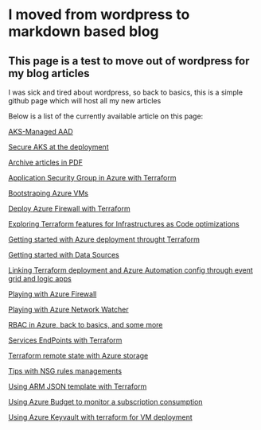 # I moved from wordpress to markdown based blog
## This page is a test to move out of wordpress for my blog articles

I was sick and tired about wordpress, so back to basics, this is a simple github page which will host all my new articles

Below is a list of the currently available article on this page:  

[AKS-Managed AAD](https://github.com/dfrappart/articles/blob/master/AKS-Managed%20AAD.md)

[Secure AKS at the deployment](https://github.com/dfrappart/articles/blob/master/Secure%20AKS%20at%20Deployment.md)

[Archive articles in PDF](https://github.com/dfrappart/articles/blob/master/pdf/)

[Application Security Group in Azure with Terraform](https://github.com/dfrappart/articles/blob/master/pdf/Application%20Security%20Group%20in%20Azure%20with%20Terraform.pdf)

[Bootstraping Azure VMs](https://github.com/dfrappart/articles/blob/master/pdf/Bootstraping%20Azure%20VMs.pdf)

[Deploy Azure Firewall with Terraform](https://github.com/dfrappart/articles/blob/master/pdf/Deploy%20Azure%20Firewall%20with%20Terraform.pdf)

[Exploring Terraform features for Infrastructures as Code optimizations](https://github.com/dfrappart/articles/blob/master/pdf/Exploring%20Terraform%20features%20for%20Infrastructure%20as%20Code%20optimizations.pdf)

[Getting started with Azure deployment throught Terraform](https://github.com/dfrappart/articles/blob/master/pdf/Getting%20Started%20with%20Azure%20deployment%20through%20Terraform.pdf)

[Getting started with Data Sources](https://github.com/dfrappart/articles/blob/master/pdf/Getting%20started%20with%20Terraform%20Data%20Source%20-%20Deploy%20on%20existing%20Azure%20infrastructure.pdf)

[Linking Terraform deployment and Azure Automation config through event grid and logic apps](https://github.com/dfrappart/articles/blob/master/pdf/Linking%20Terraform%20deployment%20and%20Azure%20Automation%20config%20through%20Event%20Grid%20and%20Logic%20Apps.pdf)

[Playing with Azure Firewall](https://github.com/dfrappart/articles/blob/master/pdf/Playing%20with%20Azure%20Firewall.pdf)

[Playing with Azure Network Watcher](https://github.com/dfrappart/articles/blob/master/pdf/Playing%20with%20Azure%20Network%20Watcher.pdf)

[RBAC in Azure, back to basics, and some more](https://github.com/dfrappart/articles/blob/master/pdf/RBAC%20in%20Azure%2C%20back%20to%20basics%2C%20and%20some%20more.pdf)

[Services EndPoints with Terraform](https://github.com/dfrappart/articles/blob/master/pdf/Services%20EndPoint%20in%20Subnet%20with%20Terraform.pdf)

[Terraform remote state with Azure storage](https://github.com/dfrappart/articles/blob/master/pdf/Terraform%20remote%20state%20with%20Azure%20storage.pdf)

[Tips with NSG rules managements](https://github.com/dfrappart/articles/blob/master/pdf/Tips%20with%20NSG%20rules%20management%20in%20Azure%20through%20Terraform.pdf)

[Using ARM JSON template with Terraform](https://github.com/dfrappart/articles/blob/master/pdf/Using%20ARM%20JSON%20Template%20with%20Terraform%20-%20A%20use%20cas%20with%20Azure%20Subnet%20Service%20Endpoint.pdf)

[Using Azure Budget to monitor a subscription consumption](https://github.com/dfrappart/articles/blob/master/pdf/Using%20Azure%20Budget%20to%20monitor%20a%20subscription%20consumption.pdf)

[Using Azure Keyvault with terraform for VM deployment](https://github.com/dfrappart/articles/blob/master/pdf/Using%20Azure%20keyvault%20with%20Terraform%20for%20VM%20Deployment.pdf)